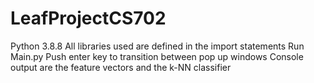 # LeafProjectCS702
Python 3.8.8
All libraries used are defined in the import statements
Run Main.py
Push enter key to transition between pop up windows
Console output are the feature vectors and the k-NN classifier
